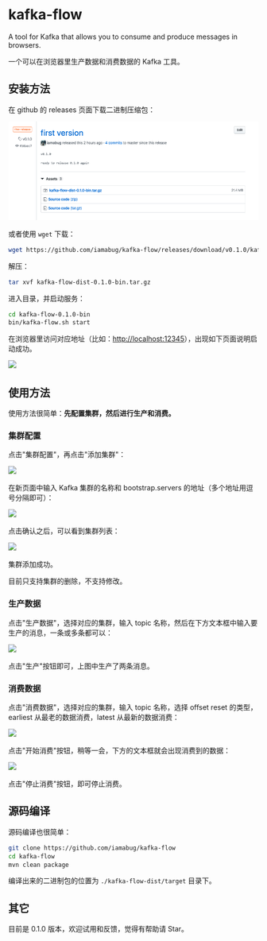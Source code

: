 # kafka-flow

A tool for Kafka that allows you to consume and produce messages in browsers.

一个可以在浏览器里生产数据和消费数据的 Kafka 工具。

## 安装方法

在 github 的 releases 页面下载二进制压缩包：

![](images/1.png)

或者使用 `wget` 下载：

```bash
wget https://github.com/iamabug/kafka-flow/releases/download/v0.1.0/kafka-flow-dist-0.1.0-bin.tar.gz
```

解压：

```bash
tar xvf kafka-flow-dist-0.1.0-bin.tar.gz
```

进入目录，并启动服务：

```bash
cd kafka-flow-0.1.0-bin
bin/kafka-flow.sh start
```

在浏览器里访问对应地址（比如：[http://localhost:12345](http://localhost:12345)），出现如下页面说明启动成功。

![](https://tva1.sinaimg.cn/large/006tNbRwly1ga4c3vhebsj30xi0axwf5.jpg)

## 使用方法

使用方法很简单：**先配置集群，然后进行生产和消费。**

### 集群配置

点击"集群配置"，再点击"添加集群"：

![](https://tva1.sinaimg.cn/large/006tNbRwly1ga4c6kgzxsj30w105k74l.jpg)

在新页面中输入 Kafka 集群的名称和 bootstrap.servers 的地址（多个地址用逗号分隔即可）：

![](https://tva1.sinaimg.cn/large/006tNbRwly1ga4c7ldfmkj30vm0a4gmd.jpg)

点击确认之后，可以看到集群列表：

![](https://tva1.sinaimg.cn/large/006tNbRwly1ga4c8xc5huj30vn07h74t.jpg)

集群添加成功。

目前只支持集群的删除，不支持修改。

### 生产数据

点击"生产数据"，选择对应的集群，输入 topic 名称，然后在下方文本框中输入要生产的消息，一条或多条都可以：

![](https://tva1.sinaimg.cn/large/006tNbRwly1ga4ccdnfo6j30vf0a9mxy.jpg)

点击"生产"按钮即可，上图中生产了两条消息。

### 消费数据

点击"消费数据"，选择对应的集群，输入 topic 名称，选择 offset reset 的类型，earliest 从最老的数据消费，latest 从最新的数据消费：

![](https://tva1.sinaimg.cn/large/006tNbRwly1ga4cfjivy8j30vz0bp754.jpg)

点击"开始消费"按钮，稍等一会，下方的文本框就会出现消费到的数据：

![](https://tva1.sinaimg.cn/large/006tNbRwly1ga4cioy2osj30ve0cbq3y.jpg)

点击"停止消费"按钮，即可停止消费。

## 源码编译

源码编译也很简单：

```bash
git clone https://github.com/iamabug/kafka-flow
cd kafka-flow
mvn clean package
```

编译出来的二进制包的位置为 `./kafka-flow-dist/target` 目录下。

## 其它

目前是 0.1.0 版本，欢迎试用和反馈，觉得有帮助请 Star。

